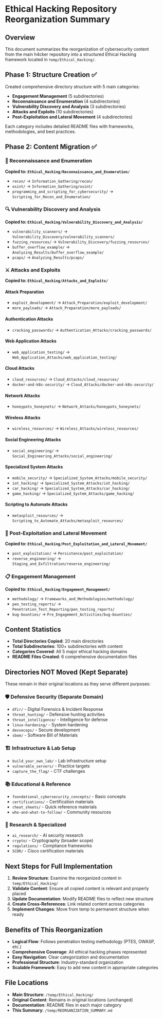 # Ethical Hacking Repository Reorganization Summary

## Overview
This document summarizes the reorganization of cybersecurity content from the main h4cker repository into a structured Ethical Hacking framework located in `temp/Ethical_Hacking/`.

## Phase 1: Structure Creation ✅
Created comprehensive directory structure with 5 main categories:
- **Engagement Management** (5 subdirectories)
- **Reconnaissance and Enumeration** (4 subdirectories)  
- **Vulnerability Discovery and Analysis** (3 subdirectories)
- **Attacks and Exploits** (10 subdirectories)
- **Post-Exploitation and Lateral Movement** (4 subdirectories)

Each category includes detailed README files with frameworks, methodologies, and best practices.

## Phase 2: Content Migration ✅

### 🎯 Reconnaissance and Enumeration
**Copied to: `Ethical_Hacking/Reconnaissance_and_Enumeration/`**
- `recon/` → `Information_Gathering/recon/`
- `osint/` → `Information_Gathering/osint/`
- `programming_and_scripting_for_cybersecurity/` → `Scripting_for_Recon_and_Enumeration/`

### 🔍 Vulnerability Discovery and Analysis  
**Copied to: `Ethical_Hacking/Vulnerability_Discovery_and_Analysis/`**
- `vulnerability_scanners/` → `Vulnerability_Discovery/vulnerability_scanners/`
- `fuzzing_resources/` → `Vulnerability_Discovery/fuzzing_resources/`
- `buffer_overflow_example/` → `Analyzing_Results/buffer_overflow_example/`
- `pcaps/` → `Analyzing_Results/pcaps/`

### ⚔️ Attacks and Exploits
**Copied to: `Ethical_Hacking/Attacks_and_Exploits/`**

#### Attack Preparation
- `exploit_development/` → `Attack_Preparation/exploit_development/`
- `more_payloads/` → `Attack_Preparation/more_payloads/`

#### Authentication Attacks
- `cracking_passwords/` → `Authentication_Attacks/cracking_passwords/`

#### Web Application Attacks
- `web_application_testing/` → `Web_Application_Attacks/web_application_testing/`

#### Cloud Attacks
- `cloud_resources/` → `Cloud_Attacks/cloud_resources/`
- `docker-and-k8s-security/` → `Cloud_Attacks/docker-and-k8s-security/`

#### Network Attacks
- `honeypots_honeynets/` → `Network_Attacks/honeypots_honeynets/`

#### Wireless Attacks
- `wireless_resources/` → `Wireless_Attacks/wireless_resources/`

#### Social Engineering Attacks
- `social_engineering/` → `Social_Engineering_Attacks/social_engineering/`

#### Specialized System Attacks
- `mobile_security/` → `Specialized_System_Attacks/mobile_security/`
- `iot_hacking/` → `Specialized_System_Attacks/iot_hacking/`
- `car_hacking/` → `Specialized_System_Attacks/car_hacking/`
- `game_hacking/` → `Specialized_System_Attacks/game_hacking/`

#### Scripting to Automate Attacks
- `metasploit_resources/` → `Scripting_to_Automate_Attacks/metasploit_resources/`

### 🔄 Post-Exploitation and Lateral Movement
**Copied to: `Ethical_Hacking/Post_Exploitation_and_Lateral_Movement/`**
- `post_exploitation/` → `Persistence/post_exploitation/`
- `reverse_engineering/` → `Staging_and_Exfiltration/reverse_engineering/`

### 📋 Engagement Management
**Copied to: `Ethical_Hacking/Engagement_Management/`**
- `methodology/` → `Frameworks_and_Methodologies/methodology/`
- `pen_testing_reports/` → `Penetration_Test_Reporting/pen_testing_reports/`
- `bug-bounties/` → `Pre_Engagement_Activities/bug-bounties/`

## Content Statistics
- **Total Directories Copied**: 20 main directories
- **Total Subdirectories**: 100+ subdirectories with content
- **Categories Covered**: All 5 major ethical hacking domains
- **README Files Created**: 6 comprehensive documentation files

## Directories NOT Moved (Kept Separate)
These remain in their original locations as they serve different purposes:

### 🛡️ Defensive Security (Separate Domain)
- `dfir/` - Digital Forensics & Incident Response
- `threat_hunting/` - Defensive hunting activities
- `threat_intelligence/` - Intelligence for defense
- `linux-hardening/` - System hardening
- `devsecops/` - Secure development
- `sbom/` - Software Bill of Materials

### 🏗️ Infrastructure & Lab Setup
- `build_your_own_lab/` - Lab infrastructure setup
- `vulnerable_servers/` - Practice targets
- `capture_the_flag/` - CTF challenges

### 📚 Educational & Reference
- `foundational_cybersecurity_concepts/` - Basic concepts
- `certifications/` - Certification materials
- `cheat_sheets/` - Quick reference materials
- `who-and-what-to-follow/` - Community resources

### 🤖 Research & Specialized
- `ai_research/` - AI security research
- `crypto/` - Cryptography (broader scope)
- `regulations/` - Compliance frameworks
- `SCOR/` - Cisco certification materials

## Next Steps for Full Implementation
1. **Review Structure**: Examine the reorganized content in `temp/Ethical_Hacking/`
2. **Validate Content**: Ensure all copied content is relevant and properly placed
3. **Update Documentation**: Modify README files to reflect new structure
4. **Create Cross-References**: Link related content across categories
5. **Implement Changes**: Move from temp to permanent structure when ready

## Benefits of This Reorganization
- **Logical Flow**: Follows penetration testing methodology (PTES, OWASP, etc.)
- **Comprehensive Coverage**: All ethical hacking phases represented
- **Easy Navigation**: Clear categorization and documentation
- **Professional Structure**: Industry-standard organization
- **Scalable Framework**: Easy to add new content in appropriate categories

## File Locations
- **Main Structure**: `/temp/Ethical_Hacking/`
- **Original Content**: Remains in original locations (unchanged)
- **Documentation**: README files in each major category
- **This Summary**: `/temp/REORGANIZATION_SUMMARY.md`
